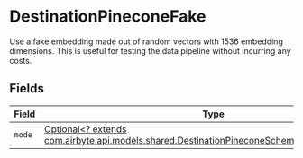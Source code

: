 # DestinationPineconeFake

Use a fake embedding made out of random vectors with 1536 embedding dimensions. This is useful for testing the data pipeline without incurring any costs.


## Fields

| Field                                                                                                                                                       | Type                                                                                                                                                        | Required                                                                                                                                                    | Description                                                                                                                                                 |
| ----------------------------------------------------------------------------------------------------------------------------------------------------------- | ----------------------------------------------------------------------------------------------------------------------------------------------------------- | ----------------------------------------------------------------------------------------------------------------------------------------------------------- | ----------------------------------------------------------------------------------------------------------------------------------------------------------- |
| `mode`                                                                                                                                                      | [Optional<? extends com.airbyte.api.models.shared.DestinationPineconeSchemasEmbeddingMode>](../../models/shared/DestinationPineconeSchemasEmbeddingMode.md) | :heavy_minus_sign:                                                                                                                                          | N/A                                                                                                                                                         |